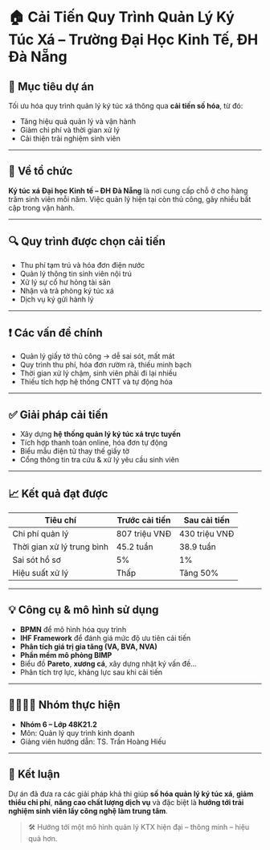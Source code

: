 # 🏠 Cải Tiến Quy Trình Quản Lý Ký Túc Xá – Trường Đại Học Kinh Tế, ĐH Đà Nẵng

## 🎯 Mục tiêu dự án
Tối ưu hóa quy trình quản lý ký túc xá thông qua **cải tiến số hóa**, từ đó:
- Tăng hiệu quả quản lý và vận hành
- Giảm chi phí và thời gian xử lý
- Cải thiện trải nghiệm sinh viên

---

## 🏫 Về tổ chức
**Ký túc xá Đại học Kinh tế – ĐH Đà Nẵng** là nơi cung cấp chỗ ở cho hàng trăm sinh viên mỗi năm. Việc quản lý hiện tại còn thủ công, gây nhiều bất cập trong vận hành.

---

## 🔍 Quy trình được chọn cải tiến
- Thu phí tạm trú và hóa đơn điện nước
- Quản lý thông tin sinh viên nội trú
- Xử lý sự cố hư hỏng tài sản
- Nhận và trả phòng ký túc xá
- Dịch vụ ký gửi hành lý

---

## ❗ Các vấn đề chính
- Quản lý giấy tờ thủ công → dễ sai sót, mất mát
- Quy trình thu phí, hóa đơn rườm rà, thiếu minh bạch
- Thời gian xử lý chậm, sinh viên phải đi lại nhiều
- Thiếu tích hợp hệ thống CNTT và tự động hóa

---

## ✅ Giải pháp cải tiến
- Xây dựng **hệ thống quản lý ký túc xá trực tuyến**
- Tích hợp thanh toán online, hóa đơn tự động
- Biểu mẫu điện tử thay thế giấy tờ
- Cổng thông tin tra cứu & xử lý yêu cầu sinh viên

---

## 📈 Kết quả đạt được
| Tiêu chí                  | Trước cải tiến       | Sau cải tiến        |
|--------------------------|----------------------|---------------------|
| Chi phí quản lý          | 807 triệu VNĐ        | 430 triệu VNĐ       |
| Thời gian xử lý trung bình | 45.2 tuần           | 38.9 tuần           |
| Sai sót hồ sơ            | 5%                   | 1%                  |
| Hiệu suất xử lý          | Thấp                 | Tăng 50%            |

---

## 💡 Công cụ & mô hình sử dụng
- **BPMN** để mô hình hóa quy trình
- **IHF Framework** để đánh giá mức độ ưu tiên cải tiến
- **Phân tích giá trị gia tăng (VA, BVA, NVA)**
- **Phần mềm mô phỏng BIMP**
- Biểu đồ **Pareto**, **xương cá**, xây dựng nhật ký vấn đề...
- Phân tích trợ lực, kháng lực sau khi cải tiến 

---

## 👨‍👩‍👧‍👦 Nhóm thực hiện
- **Nhóm 6 – Lớp 48K21.2**
- Môn: Quản lý quy trình kinh doanh
- Giảng viên hướng dẫn: TS. Trần Hoàng Hiếu

---

## 📌 Kết luận
Dự án đã đưa ra các giải pháp khả thi giúp **số hóa quản lý ký túc xá**, **giảm thiểu chi phí**, **nâng cao chất lượng dịch vụ** và đặc biệt là **hướng tới trải nghiệm sinh viên lấy công nghệ làm trung tâm**.

> 🛠 Hướng tới một mô hình quản lý KTX hiện đại – thông minh – hiệu quả hơn.

